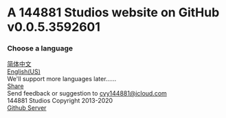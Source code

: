 # A 144881 Studios website on GitHub v0.0.5.3592601  
### Choose a language  
[简体中文](https://cheny0y0.github.io/144881/zh-cn)  
[English\(US\)](https://cheny0y0.github.io/144881/en-us)  
We'll support more languages later……  
[Share](https://cheny0y0.github.io/144881/README.md)  
Send feedback or suggestion to cyy144881@icloud.com  
144881 Studios Copyright 2013-2020  
[Github Server](https://github.com/cheny0y0/144881)
